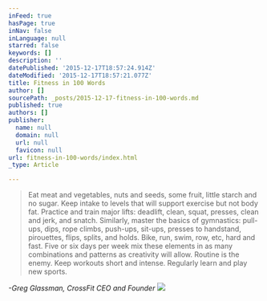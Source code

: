 ```yaml
---
inFeed: true
hasPage: true
inNav: false
inLanguage: null
starred: false
keywords: []
description: ''
datePublished: '2015-12-17T18:57:24.914Z'
dateModified: '2015-12-17T18:57:21.077Z'
title: Fitness in 100 Words
author: []
sourcePath: _posts/2015-12-17-fitness-in-100-words.md
published: true
authors: []
publisher:
  name: null
  domain: null
  url: null
  favicon: null
url: fitness-in-100-words/index.html
_type: Article

---
```

> Eat meat and vegetables, nuts and seeds, some fruit, little starch and no sugar. Keep intake to levels that will
> support exercise but not body fat. Practice and train major lifts: deadlift, clean, squat, presses, clean and
> jerk, and snatch. Similarly, master the basics of gymnastics: pull-ups, dips, rope climbs, push-ups, sit-ups,
> presses to handstand, pirouettes, flips, splits, and holds. Bike, run, swim, row, etc, hard and fast. Five or six
> days per week mix these elements in as many combinations and patterns as creativity will allow. Routine is the
> enemy. Keep workouts short and intense. Regularly learn and play new sports.

_-Greg Glassman, CrossFit CEO and Founder_
![](https://the-grid-user-content.s3-us-west-2.amazonaws.com/3459027f-1694-48df-b618-5ddd28d2a6d6.jpg)